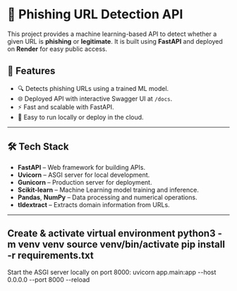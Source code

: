# 🔐 Phishing URL Detection API

This project provides a machine learning-based API to detect whether a given URL is **phishing** or **legitimate**. It is built using **FastAPI** and deployed on **Render** for easy public access.

## 🚀 Features

- 🔍 Detects phishing URLs using a trained ML model.
- 🌐 Deployed API with interactive Swagger UI at `/docs`.
- ⚡ Fast and scalable with FastAPI.
- 🔧 Easy to run locally or deploy in the cloud.

---

## 🛠 Tech Stack

- **FastAPI** – Web framework for building APIs.
- **Uvicorn** – ASGI server for local development.
- **Gunicorn** – Production server for deployment.
- **Scikit-learn** – Machine Learning model training and inference.
- **Pandas**, **NumPy** – Data processing and numerical operations.
- **tldextract** – Extracts domain information from URLs.

---
Create & activate virtual environment
python3 -m venv venv
source venv/bin/activate
pip install -r requirements.txt
---

Start the ASGI server locally on port 8000:
uvicorn app.main:app --host 0.0.0.0 --port 8000 --reload



